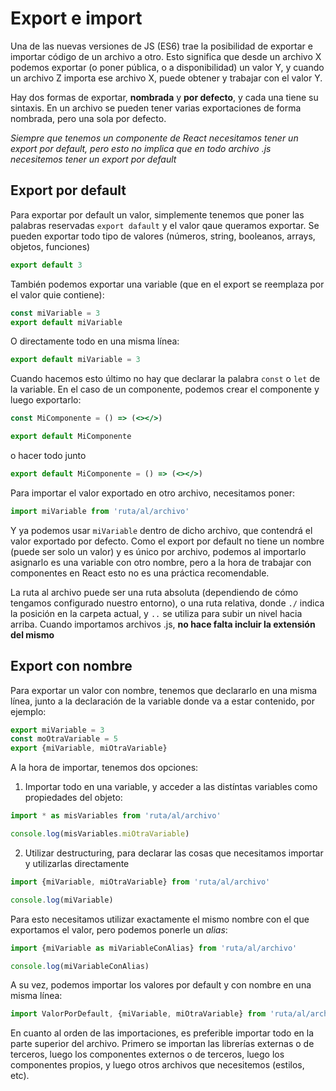 # Export e import

Una de las nuevas versiones de JS (ES6) trae la posibilidad de exportar e importar código de un archivo a otro. Esto significa que desde un archivo X podemos exportar (o poner pública, o a disponibilidad) un valor Y, y cuando un archivo Z importa ese archivo X, puede obtener y trabajar con el valor Y.

Hay dos formas de exportar, **nombrada** y **por defecto**, y cada una tiene su sintaxis. En un archivo se pueden tener varias exportaciones de forma nombrada, pero una sola por defecto.

*Siempre que tenemos un componente de React necesitamos tener un export por default, pero esto no implica que en todo archivo .js necesitemos tener un export por default*

## Export por default

Para exportar por default un valor, simplemente tenemos que poner las palabras reservadas `export dafault` y el valor qaue queramos exportar. Se pueden exportar todo tipo de valores (números, string, booleanos, arrays, objetos, funciones)

```jsx
export default 3
```

También podemos exportar una variable (que en el export se reemplaza por el valor quie contiene):

```jsx
const miVariable = 3
export default miVariable
```

O directamente todo en una misma línea:

```jsx
export default miVariable = 3
```

Cuando hacemos esto último no hay que declarar la palabra `const` o `let` de la variable. En el caso de un componente, podemos crear el componente y luego exportarlo:

```jsx
const MiComponente = () => (<></>)

export default MiComponente
```

o hacer todo junto

```jsx
export default MiComponente = () => (<></>)
```

Para importar el valor exportado en otro archivo, necesitamos poner:

```jsx
import miVariable from 'ruta/al/archivo'
```

Y ya podemos usar `miVariable` dentro de dicho archivo, que contendrá el valor exportado por defecto. Como el export por default no tiene un nombre (puede ser solo un valor) y es único por archivo, podemos al importarlo asignarlo es una variable con otro nombre, pero a la hora de trabajar con componentes en React esto no es una práctica recomendable.

La ruta al archivo puede ser una ruta absoluta (dependiendo de cómo tengamos configurado nuestro entorno), o una ruta relativa, donde `./` indica la posición en la carpeta actual, y `..` se utiliza para subir un nivel hacia arriba. Cuando importamos archivos .js, **no hace falta incluir la extensión del mismo**

## Export con nombre

Para exportar un valor con nombre, tenemos que declararlo en una misma línea, junto a la declaración de la variable donde va a estar contenido, por ejemplo:

```jsx
export miVariable = 3
const moOtraVariable = 5
export {miVariable, miOtraVariable}
```

A la hora de importar, tenemos dos opciones:

1. Importar todo en una variable, y acceder a las distíntas variables como propiedades del objeto:

```jsx
import * as misVariables from 'ruta/al/archivo'

console.log(misVariables.miOtraVariable)
```

2. Utilizar destructuring, para declarar las cosas que necesitamos importar y utilizarlas directamente

```jsx
import {miVariable, miOtraVariable} from 'ruta/al/archivo'

console.log(miVariable)
```

Para esto necesitamos utilizar exactamente el mismo nombre con el que exportamos el valor, pero podemos ponerle un *alias*:

```jsx
import {miVariable as miVariableConAlias} from 'ruta/al/archivo'

console.log(miVariableConAlias)
```

A su vez, podemos importar los valores por default y con nombre en una misma línea:

```jsx
import ValorPorDefault, {miVariable, miOtraVariable} from 'ruta/al/archivo'
```

En cuanto al orden de las importaciones, es preferible importar todo en la parte superior del archivo. Primero se importan las librerías externas o de terceros, luego los componentes externos o de terceros, luego los componentes propios, y luego otros archivos que necesitemos (estilos, etc).
